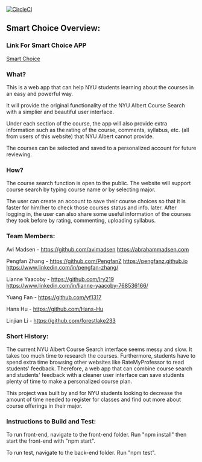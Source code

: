 [![CircleCI](https://circleci.com/gh/software-students-fall2021/project-setup-pengfan-z/tree/master.svg?style=svg)](https://circleci.com/gh/software-students-fall2021/project-setup-pengfan-z/tree/master)

## Smart Choice Overview:

### Link For Smart Choice APP

[Smart Choice](http://137.184.206.98:3000)

### What?

This is a web app that can help NYU students learning about the courses in an easy and powerful way.

It will provide the original functionality of the NYU Albert Course Search with a simplier and beautiful user interface.

Under each section of the course, the app will also provide extra information such as the rating of the course, comments, syllabus, etc. (all from users of this website) that NYU Albert cannot provide.

The courses can be selected and saved to a personalized account for future reviewing.

### How?

The course search function is open to the public. The website will support course search by typing course name or by selecting major.

The user can create an account to save their course choices so that it is faster for him/her to check those courses status and info. later. After logging in, the user can also share some useful information of the courses they took before by rating, commenting, uploading syllabus.

### Team Members:

Avi Madsen - https://github.com/avimadsen https://abrahammadsen.com

Pengfan Zhang - https://github.com/PengfanZ https://pengfanz.github.io https://www.linkedin.com/in/pengfan-zhang/

Lianne Yaacoby - https://github.com/lry219 https://www.linkedin.com/in/lianne-yaacoby-768536166/

Yuang Fan - https://github.com/yf1317

Hans Hu - https://github.com/Hans-Hu

Linjian Li - https://github.com/forestlake233

### Short History:

The current NYU Albert Course Search interface seems messy and slow. It takes too much time to research the courses. Furthermore, students have to spend extra time browsing other websites like RateMyProfessor to read students' feedback. Therefore, a web app that can combine course search and students' feedback with a cleaner user interface can save students plenty of time to make a personalized course plan.

This project was built by and for NYU students looking to decrease the amount of time needed to register for classes and find out more about course offerings in their major.

### Instructions to Build and Test:

To run front-end, navigate to the front-end folder. Run "npm install" then start the front-end with "npm start".

To run test, navigate to the back-end folder. Run "npm test".
